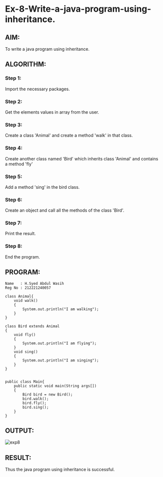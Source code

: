 # Ex-8-Write-a-java-program-using-inheritance.

## AIM:
To write a java program using inheritance.

## ALGORITHM: 
### Step 1:
Import the necessary packages.
### Step 2: 
Get the elements values in array from the user.
### Step 3: 
Create a class 'Animal' and create a method 'walk' in that class.
### Step 4: 
Create another class named 'Bird' which inherits class 'Animal' and contains a method 'fly'
### Step 5:  
Add a method 'sing' in the bird class.
### Step 6:  
Create an object and call all the methods of the class 'Bird'.
### Step 7:  
Print the result.
### Step 8: 
End the program.
## PROGRAM:
~~~
Name   : H.Syed Abdul Wasih
Reg No : 212221240057
~~~
~~~
class Animal{
    void walk()
    {
        System.out.println("I am walking");
    }
}

class Bird extends Animal
{
    void fly()
    {
        System.out.println("I am flying");
    }
    void sing()
    {
        System.out.println("I am singing");
    }
}


public class Main{
    public static void main(String args[])
    {
        Bird bird = new Bird();
        bird.walk();
        bird.fly();
        bird.sing();
    }
}
~~~

## OUTPUT:

![exp8](https://github.com/abdulwasih2003/Ex-8-Using-Inheritance-one-class-can-acquire-the-properties-of-others./assets/91781810/ae4978ca-66a4-4716-8921-4c643192683e)

## RESULT:
Thus the java program using inheritance is successful.



